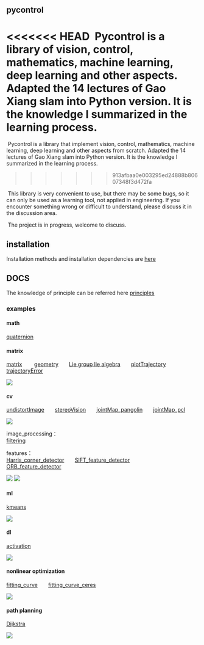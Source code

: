 ## pycontrol
<<<<<<< HEAD
​	Pycontrol is a library of vision, control, mathematics, machine learning, deep learning and other aspects. Adapted the 14 lectures of Gao Xiang slam into Python version. It is the knowledge I summarized in the learning process.
=======

​	Pycontrol is a library that implement vision, control, mathematics, machine learning, deep learning and other aspects from scratch. Adapted the 14 lectures of Gao Xiang slam into Python version. It is the knowledge I summarized in the learning process.
>>>>>>> 913afbaa0e003295ed24888b80607348f3d472fa

​	This library is very convenient to use, but there may be some bugs, so it can only be used as a learning tool, not applied in engineering. If you encounter something wrong or difficult to understand, please discuss it in the discussion area.

​	The project is in progress, welcome to discuss.



## installation
Installation methods and installation dependencies are [here](https://github.com/wangce888/pycontrol/blob/master/docs/installation.md)



## DOCS
The knowledge of principle can be referred here
[principles](https://github.com/wangce888/pycontrol/blob/master/docs/tutorials)



### examples

#### math
[quaternion](https://github.com/wangce888/pycontrol/blob/master/docs/math/quaternion.py)



#### matrix
[matrix](https://github.com/wangce888/pycontrol/blob/master/docs/matrix/matrix.py)&emsp; &emsp;[geometry](https://github.com/wangce888/pycontrol/blob/master/docs/matrix/geometry.py)&emsp;&emsp;[Lie group lie algebra](https://github.com/wangce888/pycontrol/blob/master/docs/matrix/lie.py)&emsp;&emsp;[plotTrajectory](https://github.com/wangce888/pycontrol/blob/master/docs/matrix/plotTrajectory.py)&emsp;&emsp;[trajectoryError](https://github.com/wangce888/pycontrol/blob/master/docs/matrix/trajectoryError.py)

![](https://github.com/wangce888/pycontrol/blob/master/docs/matrix/data/trajectory.png)



#### cv
[undistortImage](https://github.com/wangce888/pycontrol/blob/master/docs/cv/undistortImage.py)&emsp;&emsp;[stereoVision](https://github.com/wangce888/pycontrol/blob/master/docs/cv/stereoVision.py)&emsp;&emsp;[jointMap_pangolin](https://github.com/wangce888/pycontrol/blob/master/docs/cv/jointMap_pangolin.py)&emsp;&emsp;[jointMap_pcl](https://github.com/wangce888/pycontrol/blob/master/docs/cv/jointMap_pcl.py)&emsp;&emsp;

![](https://github.com/wangce888/pycontrol/blob/master/docs/cv/data/jointMap.png)

image_processing：  
[filtering](https://github.com/wangce888/pycontrol/blob/master/docs/cv/image_processing/filtering.py)&emsp;&emsp;

features：  
[Harris_corner_detector](https://github.com/wangce888/pycontrol/blob/master/docs/cv/features/Harris_corner_detector.py)&emsp;&emsp;[SIFT_feature_detector](https://github.com/wangce888/pycontrol/blob/master/docs/cv/features/SIFT_feature_detector.py)&emsp;&emsp;[ORB_feature_detector](https://github.com/wangce888/pycontrol/blob/master/docs/cv/features/ORB_feature_detector.py)&emsp;&emsp;

![](https://github.com/wangce888/pycontrol/blob/master/docs/cv/data/harris.png)
![](https://github.com/wangce888/pycontrol/blob/master/docs/cv/data/orb.png)



#### ml
[kmeans](https://github.com/wangce888/pycontrol/blob/master/docs/ml/kmeans/kmeans.py)&emsp;&emsp;

![](https://github.com/wangce888/pycontrol/blob/master/docs/ml/data/kmeans.png)



#### dl
[activation](https://github.com/wangce888/pycontrol/blob/master/docs/dl/activation.py)&emsp;&emsp;

![](https://github.com/wangce888/pycontrol/blob/master/docs/dl/data/activation.png)



#### nonlinear optimization
[fitting_curve](https://github.com/wangce888/pycontrol/blob/master/docs/nonlinear_optim/fitting_curve.py)&emsp;&emsp;[fitting_curve_ceres](https://github.com/wangce888/pycontrol/blob/master/docs/nonlinear_optim/fitting_curve_ceres.py)&emsp;&emsp;

![](https://github.com/wangce888/pycontrol/blob/master/docs/nonlinear_optim/data/fitting_curve.png)



#### path planning
[Dijkstra](https://github.com/wangce888/pycontrol/blob/master/docs/control/path_planning/Dijkstra.py)

![](https://github.com/wangce888/pycontrol/blob/master/docs/control/path_planning/data/Dijkstra.png)

